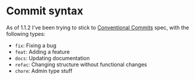 # Commit syntax
As of 1.1.2 I've been trying to stick to [Conventional Commits](https://www.conventionalcommits.org/en/v1.0.0/) spec, with the following types:
- `fix`: Fixing a bug
- `feat`: Adding a feature
- `docs`: Updating documentation
- `refac`: Changing structure without functional changes
- `chore`: Admin type stuff